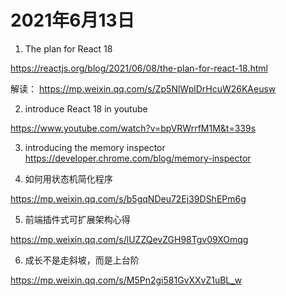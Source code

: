 # 2021年6月13日

1. The plan for React 18

<https://reactjs.org/blog/2021/06/08/the-plan-for-react-18.html>

解读：
<https://mp.weixin.qq.com/s/Zp5NlWplDrHcuW26KAeusw>

2. introduce React 18 in youtube

<https://www.youtube.com/watch?v=bpVRWrrfM1M&t=339s>


3. introducing the memory inspector
<https://developer.chrome.com/blog/memory-inspector>

4. 如何用状态机简化程序

<https://mp.weixin.qq.com/s/b5gqNDeu72Ej39DShEPm6g>

5. 前端插件式可扩展架构心得

<https://mp.weixin.qq.com/s/lUZZQevZGH98Tgv09XOmqg>

6. 成长不是走斜坡，而是上台阶

<https://mp.weixin.qq.com/s/M5Pn2gi581GvXXvZ1uBL_w>